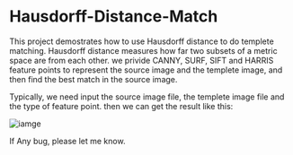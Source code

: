 # Hausdorff-Distance-Match
This project demostrates how to use Hausdorff distance to do templete matching. Hausdorff distance measures how far two subsets of a metric space are from each other. we privide CANNY, SURF, SIFT and HARRIS feature points to represent the source image and the templete image, and then find the best match in the source image.

Typically, we need input the source image file, the templete image file and the type of feature point. then we can get the result like this:

![iamge](https://github.com/arohamirai/Hausdorff-Distance-Match/blob/master/haus/lsresult0.png)

If Any bug, please let me know.

